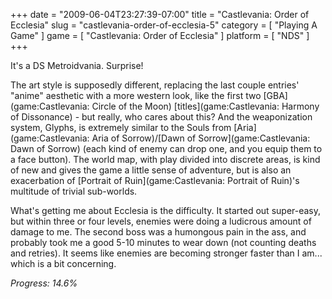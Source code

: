 +++
date = "2009-06-04T23:27:39-07:00"
title = "Castlevania: Order of Ecclesia"
slug = "castlevania-order-of-ecclesia-5"
category = [ "Playing A Game" ]
game = [ "Castlevania: Order of Ecclesia" ]
platform = [ "NDS" ]
+++

It's a DS Metroidvania.  Surprise!

The art style is supposedly different, replacing the last couple entries' "anime" aesthetic with a more western look, like the first two [GBA](game:Castlevania: Circle of the Moon) [titles](game:Castlevania: Harmony of Dissonance) - but really, who cares about this?  And the weaponization system, Glyphs, is extremely similar to the Souls from [Aria](game:Castlevania: Aria of Sorrow)/[Dawn of Sorrow](game:Castlevania: Dawn of Sorrow) (each kind of enemy can drop one, and you equip them to a face button).  The world map, with play divided into discrete areas, is kind of new and gives the game a little sense of adventure, but is also an exacerbation of [Portrait of Ruin](game:Castlevania: Portrait of Ruin)'s multitude of trivial sub-worlds.

What's getting me about Ecclesia is the difficulty.  It started out super-easy, but within three or four levels, enemies were doing a ludicrous amount of damage to me.  The second boss was a humongous pain in the ass, and probably took me a good 5-10 minutes to wear down (not counting deaths and retries).  It seems like enemies are becoming stronger faster than I am... which is a bit concerning.

<i>Progress: 14.6%</i>